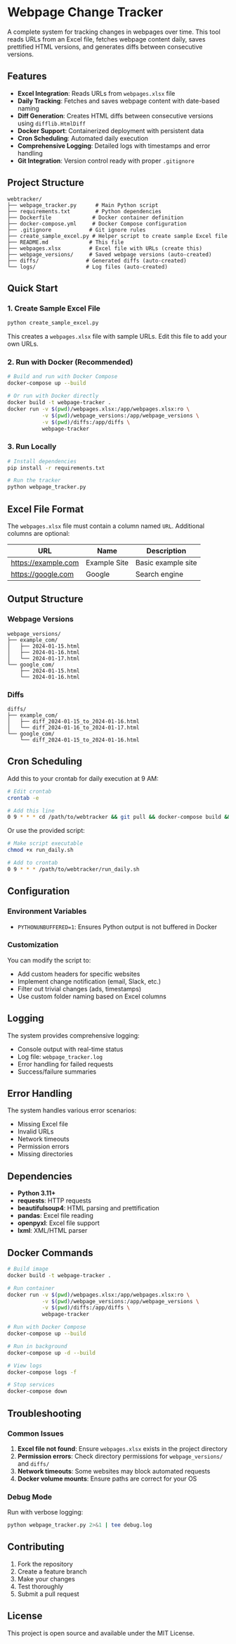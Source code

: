 # Webpage Change Tracker

A complete system for tracking changes in webpages over time. This tool reads URLs from an Excel file, fetches webpage content daily, saves prettified HTML versions, and generates diffs between consecutive versions.

## Features

- **Excel Integration**: Reads URLs from `webpages.xlsx` file
- **Daily Tracking**: Fetches and saves webpage content with date-based naming
- **Diff Generation**: Creates HTML diffs between consecutive versions using `difflib.HtmlDiff`
- **Docker Support**: Containerized deployment with persistent data
- **Cron Scheduling**: Automated daily execution
- **Comprehensive Logging**: Detailed logs with timestamps and error handling
- **Git Integration**: Version control ready with proper `.gitignore`

## Project Structure

```
webtracker/
├── webpage_tracker.py      # Main Python script
├── requirements.txt        # Python dependencies
├── Dockerfile             # Docker container definition
├── docker-compose.yml     # Docker Compose configuration
├── .gitignore            # Git ignore rules
├── create_sample_excel.py # Helper script to create sample Excel file
├── README.md             # This file
├── webpages.xlsx         # Excel file with URLs (create this)
├── webpage_versions/     # Saved webpage versions (auto-created)
├── diffs/               # Generated diffs (auto-created)
└── logs/                # Log files (auto-created)
```

## Quick Start

### 1. Create Sample Excel File

```bash
python create_sample_excel.py
```

This creates a `webpages.xlsx` file with sample URLs. Edit this file to add your own URLs.

### 2. Run with Docker (Recommended)

```bash
# Build and run with Docker Compose
docker-compose up --build

# Or run with Docker directly
docker build -t webpage-tracker .
docker run -v $(pwd)/webpages.xlsx:/app/webpages.xlsx:ro \
           -v $(pwd)/webpage_versions:/app/webpage_versions \
           -v $(pwd)/diffs:/app/diffs \
           webpage-tracker
```

### 3. Run Locally

```bash
# Install dependencies
pip install -r requirements.txt

# Run the tracker
python webpage_tracker.py
```

## Excel File Format

The `webpages.xlsx` file must contain a column named `URL`. Additional columns are optional:

| URL | Name | Description |
|-----|------|-------------|
| https://example.com | Example Site | Basic example site |
| https://google.com | Google | Search engine |

## Output Structure

### Webpage Versions
```
webpage_versions/
├── example_com/
│   ├── 2024-01-15.html
│   ├── 2024-01-16.html
│   └── 2024-01-17.html
└── google_com/
    ├── 2024-01-15.html
    └── 2024-01-16.html
```

### Diffs
```
diffs/
├── example_com/
│   ├── diff_2024-01-15_to_2024-01-16.html
│   └── diff_2024-01-16_to_2024-01-17.html
└── google_com/
    └── diff_2024-01-15_to_2024-01-16.html
```

## Cron Scheduling

Add this to your crontab for daily execution at 9 AM:

```bash
# Edit crontab
crontab -e

# Add this line
0 9 * * * cd /path/to/webtracker && git pull && docker-compose build && docker-compose up >> log.txt 2>&1
```

Or use the provided script:

```bash
# Make script executable
chmod +x run_daily.sh

# Add to crontab
0 9 * * * /path/to/webtracker/run_daily.sh
```

## Configuration

### Environment Variables

- `PYTHONUNBUFFERED=1`: Ensures Python output is not buffered in Docker

### Customization

You can modify the script to:
- Add custom headers for specific websites
- Implement change notification (email, Slack, etc.)
- Filter out trivial changes (ads, timestamps)
- Use custom folder naming based on Excel columns

## Logging

The system provides comprehensive logging:
- Console output with real-time status
- Log file: `webpage_tracker.log`
- Error handling for failed requests
- Success/failure summaries

## Error Handling

The system handles various error scenarios:
- Missing Excel file
- Invalid URLs
- Network timeouts
- Permission errors
- Missing directories

## Dependencies

- **Python 3.11+**
- **requests**: HTTP requests
- **beautifulsoup4**: HTML parsing and prettification
- **pandas**: Excel file reading
- **openpyxl**: Excel file support
- **lxml**: XML/HTML parser

## Docker Commands

```bash
# Build image
docker build -t webpage-tracker .

# Run container
docker run -v $(pwd)/webpages.xlsx:/app/webpages.xlsx:ro \
           -v $(pwd)/webpage_versions:/app/webpage_versions \
           -v $(pwd)/diffs:/app/diffs \
           webpage-tracker

# Run with Docker Compose
docker-compose up --build

# Run in background
docker-compose up -d --build

# View logs
docker-compose logs -f

# Stop services
docker-compose down
```

## Troubleshooting

### Common Issues

1. **Excel file not found**: Ensure `webpages.xlsx` exists in the project directory
2. **Permission errors**: Check directory permissions for `webpage_versions/` and `diffs/`
3. **Network timeouts**: Some websites may block automated requests
4. **Docker volume mounts**: Ensure paths are correct for your OS

### Debug Mode

Run with verbose logging:
```bash
python webpage_tracker.py 2>&1 | tee debug.log
```

## Contributing

1. Fork the repository
2. Create a feature branch
3. Make your changes
4. Test thoroughly
5. Submit a pull request

## License

This project is open source and available under the MIT License. 